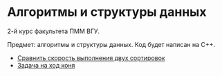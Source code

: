 
# Алгоритмы и структуры данных

2-й курс факультета ПММ ВГУ.

Предмет: алгоритмы и структуры данных.
Код будет написан на С++.

- [Сравнить скорость выполнения двух сортировок](https://github.com/amm-vsu-2015/2y1s_algorithms/tree/master/task1)
- [Задача на ход коня](https://github.com/amm-vsu-2015/2y1s_algorithms/tree/master/task1)
